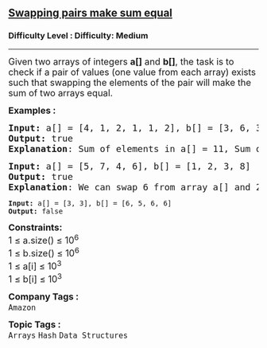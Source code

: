 <h2><a href="https://www.geeksforgeeks.org/problems/swapping-pairs-make-sum-equal4142/1?page=2&sprint=a663236c31453b969852f9ea22507634&sortBy=submissions">Swapping pairs make sum equal</a></h2><h3>Difficulty Level : Difficulty: Medium</h3><hr><div class="problems_problem_content__Xm_eO"><p><span style="font-size: 18px;">Given two arrays of integers <strong>a[]</strong> and <strong>b[]</strong>, the task is to check if a pair of values (one value from each array) exists such that swapping the elements of the pair will make the sum of two arrays equal.</span></p>
<p><span style="font-size: 18px;"><strong>Examples :</strong></span></p>
<pre><span style="font-size: 18px;"><strong>Input: </strong>a[] = [4, 1, 2, 1, 1, 2], b[] = [3, 6, 3, 3]
<strong>Output: </strong>true
<strong>Explanation</strong>: Sum of elements in a[] = 11, Sum of elements in b[] = 15, To get same sum from both arrays, we can swap following values: 1 from a[] and 3 from b[]</span></pre>
<pre><span style="font-size: 18px;"><strong>Input: </strong>a[] = [5, 7, 4, 6], b[] = [1, 2, 3, 8]
<strong>Output:</strong> true
<strong>Explanation</strong>: We can swap 6 from array a[] and 2 from array b[]<br></span></pre>
<pre><strong>Input: </strong>a[] = [3, 3], b[] = [6, 5, 6, 6]
<strong>Output:</strong> false</pre>
<p><span style="font-size: 18px;"><strong>Constraints:</strong><br>1 ≤ a.size() ≤ 10<sup>6<br></sup>1 ≤ b.size() ≤ 10<sup>6<br></sup></span><span style="font-size: 18px;">1 ≤ a[i] ≤ 10<sup>3<br></sup>1 ≤ b[i] ≤ 10<sup>3</sup></span></p></div><p><span style=font-size:18px><strong>Company Tags : </strong><br><code>Amazon</code>&nbsp;<br><p><span style=font-size:18px><strong>Topic Tags : </strong><br><code>Arrays</code>&nbsp;<code>Hash</code>&nbsp;<code>Data Structures</code>&nbsp;